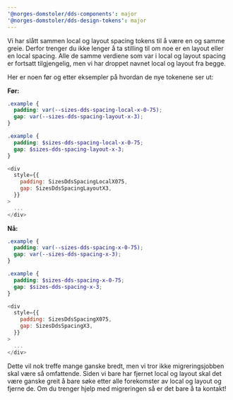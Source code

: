 ```yaml
---
'@norges-domstoler/dds-components': major
'@norges-domstoler/dds-design-tokens': major
---
```


Vi har slått sammen local og layout spacing tokens til å være en og samme greie. Derfor trenger du ikke lenger å ta stilling til om noe er en layout eller en local spacing. Alle de samme verdiene som var i local og layout spacing er fortsatt tilgjengelig, men vi har droppet navnet local og layout fra begge.

Her er noen før og etter eksempler på hvordan de nye tokenene ser ut:

**Før:**

```css
.example {
  padding: var(--sizes-dds-spacing-local-x-0-75);
  gap: var(--sizes-dds-spacing-layout-x-3);
}
```

```scss
.example {
  padding: $sizes-dds-spacing-local-x-0-75;
  gap: $sizes-dds-spacing-layout-x-3;
}
```

```js
<div
  style={{
    padding: SizesDdsSpacingLocalX075,
    gap: SizesDdsSpacingLayoutX3,
  }}
>
  ...
</div>
```

**Nå:**

```css
.example {
  padding: var(--sizes-dds-spacing-x-0-75);
  gap: var(--sizes-dds-spacing-x-3);
}
```

```scss
.example {
  padding: $sizes-dds-spacing-x-0-75;
  gap: $sizes-dds-spacing-x-3;
}
```

```js
<div
  style={{
    padding: SizesDdsSpacingX075,
    gap: SizesDdsSpacingX3,
  }}
>
  ...
</div>
```

Dette vil nok treffe mange ganske bredt, men vi tror ikke migreringsjobben skal være så omfattende. Siden vi bare har fjernet local og layout skal det være ganske greit å bare søke etter alle forekomster av local og layout og fjerne de. Om du trenger hjelp med migreringen så er det bare å ta kontakt!

